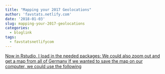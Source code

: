 ```yaml
---
title: "Mapping your 2017 Geolocations"
author: 'favstats.netlify.com'
date: '2018-01-03'
slug: mapping-your-2017-geolocations
categories:
  - bloglink
tags:
  - favstatsnetlifycom
---
```


[Now in Rstudio, I load in the needed packages: We could also zoom out and get a map from all of Germany If we wanted to save the map on our computer, we could use the following<i class="fas fa-external-link-alt"></i>](https://favstats.netlify.com/post/tidylocations/)


